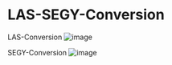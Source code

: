 # LAS-SEGY-Conversion
LAS-Conversion
![image](https://github.com/user-attachments/assets/995b6817-d0e3-4b66-ae4f-449d9423af5b)

SEGY-Conversion
![image](https://github.com/user-attachments/assets/b12006e1-b7c7-4ac0-88fc-d00c27ae8fc5)
